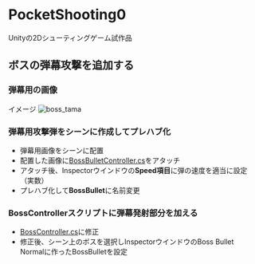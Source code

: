 # PocketShooting0
Unityの2Dシューティングゲーム試作品
## ボスの弾幕攻撃を追加する
### 弾幕用の画像
イメージ
![boss_tama](https://user-images.githubusercontent.com/32384416/138202419-e1cbc91d-13dd-4524-8ef2-44bf684581d8.png)

### 弾幕用攻撃弾をシーンに作成してプレハブ化
- 弾幕用画像をシーンに配置
- 配置した画像に[BossBulletController.cs]()をアタッチ
- アタッチ後、Inspectorウインドウの**Speed項目**に弾の速度を適当に設定（実数）
- プレハブ化して**BossBullet**に名前変更

### BossControllerスクリプトに弾幕発射部分を加える
- [BossController.cs]()に修正
- 修正後、シーン上のボスを選択しInspectorウインドウのBoss Bullet Normalに作ったBossBulletを設定

